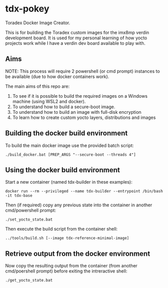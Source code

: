 # tdx-pokey
Toradex Docker Image Creator.

This is for building the Toradex custom images for the imx8mp verdin development board.
It is used for my personal learning of how yocto projects work while I have a verdin dev board available to play with.

## Aims
NOTE: This process will require 2 powershell (or cmd prompt) instances to be available (due to how docker containers work).

The main aims of this repo are:
1. To see if it is possible to build the required images on a Windows machine (using WSL2 and docker).
2. To understand how to build a secure-boot image.
3. To understand how to build an image with full-disk encryption
4. To learn how to create custom yocto layers, distributions and images

## Building the docker build environment
To build the main docker image use the provided batch script:
```
./build_docker.bat [PREP_ARGS "--secure-boot --threads 4"]
```

## Using the docker build environment
Start a new container (named tdx-builder in these examples):
```
docker run --rm --privileged --name tdx-builder --entrypoint /bin/bash -it tdx-base
```
Then (if required) copy any previous state into the container in another cmd/powershell prompt:
```
./set_yocto_state.bat
```
Then execute the build script from the container shell:
```
../tools/build.sh [--image tdx-reference-minimal-image]
```

## Retrieve output from the docker environment
Now copy the resulting output from the container (from another cmd/poershell prompt) before exiting the intreractive shell:
```
./get_yocto_state.bat
```
